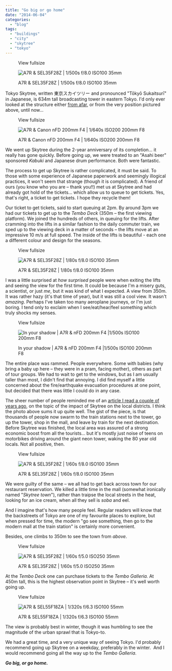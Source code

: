 ```yaml
---
title: "Go big or go home"
date: "2014-06-04"
categories: 
  - "blog"
tags: 
  - "buildings"
  - "city"
  - "skytree"
  - "tokyo"
---
```


<figure>

View fullsize

![A7R &amp; SEL35F28Z |&nbsp;1/500s f/8.0 ISO100 35mm](/assets/images/5b422-image-asset.jpeg)

<figcaption>



A7R & SEL35F28Z | 1/500s f/8.0 ISO100 35mm





</figcaption>



</figure>

Tokyo Skytree, written 東京スカイツリー and pronounced "Tōkyō Sukaitsurī" in Japanese, is 634m tall broadcasting tower in eastern Tokyo. I'd only ever looked at the structure either [from afar](http://www.martinirwinphotography.com/myblog/2013/9/24/goroawase), or from the very position pictured above, until now...

<figure>

View fullsize

![A7R &amp; Canon nFD 200mm F4 |&nbsp;1/640s ISO200 200mm F8](/assets/images/f6dec-image-asset.jpeg)

<figcaption>



A7R & Canon nFD 200mm F4 | 1/640s ISO200 200mm F8





</figcaption>



</figure>

We went up Skytree during the 2-year anniversary of its completion... it really has gone quickly. Before going up, we were treated to an "Asahi beer" sponsored _Kabuki_ and Japanese drum performance. Both were fantastic.

The process to get up Skytree is rather complicated, it must be said. To those with some experience of Japanese paperwork and seemingly illogical practices, it won't seem that strange (though it is complicated). A friend of ours (you know who you are – thank you!!) met us at Skytree and had already got hold of the tickets... which allow us to queue to get tickets. Yes, that's right, a ticket to get tickets. I hope they recycle them! 

Our ticket to get tickets, said to start queuing at 2pm. By around 3pm we had our tickets to get up to the _Tembo Deck_ (350m – the first viewing platform). We joined the hundreds of others, in queuing for the lifts. After cramming into the lifts in a similar fashion to the daily commuter train, we sped up to the viewing deck in a matter of seconds – the lifts move at an impressive 10 m/s at full speed. The inside of the lifts is beautiful - each one a different colour and design for the seasons.

<figure>

View fullsize

![A7R &amp; SEL35F28Z |&nbsp;1/80s f/8.0 ISO100 35mm](/assets/images/60972-image-asset.jpeg)

<figcaption>



A7R & SEL35F28Z | 1/80s f/8.0 ISO100 35mm





</figcaption>



</figure>

I was a little surprised at _how surprised_ people were when exiting the lifts and seeing the view for the first time. It could be because I'm a misery guts, a scientist, or just _me_, but it was kind of what I expected. A view from 350m. It was rather hazy (it's that time of year), but it was still a cool view. It wasn't _amazing_. Perhaps I've taken too many aeroplane journeys, or I'm just boring. I tend only to exclaim when I see/eat/hear/feel something which truly shocks my senses.

<figure>

View fullsize

![In your shadow | A7R &amp; nFD 200mm F4 |1/500s ISO100 200mm F8](/assets/images/44b85-image-asset.jpeg)

<figcaption>



In your shadow | A7R & nFD 200mm F4 |1/500s ISO100 200mm F8





</figcaption>



</figure>

The entire place was rammed. People everywhere. Some with babies (why bring a baby up here – they were in a pram, facing mother), others as part of tour groups. We had to wait to get to the windows, but as I am usually taller than most, I didn't find that annoying. I did find myself a little concerned about the fire/earthquake evacuation procedures at one point, but decided that there was little I could do in any case.

The sheer number of people reminded me of an [article I read a couple of years ago](http://www.japantimes.co.jp/news/2012/06/22/news/skytree-a-mixed-blessing-for-locals/), on the topic of the impact of Skytree on the local districts. I think the photo above sums it up quite well. The gist of the piece, is that thousands of people now swarm to the train stations next to the tower, go up the tower, shop in the mall, and leave by train for the next destination. Before Skytree was finished, the local area was assured of a strong economic boost from all the tourists... but it's mostly just noise of teens on motorbikes driving around the giant neon tower, waking the 80 year old locals. Not all positive, then.

<figure>

View fullsize

![A7R &amp; SEL35F28Z |&nbsp;1/60s f/8.0 ISO100 35mm](/assets/images/be98c-image-asset.jpeg)

<figcaption>



A7R & SEL35F28Z | 1/60s f/8.0 ISO100 35mm





</figcaption>



</figure>

We were guilty of the same – we all had to get back across town for our restaurant reservation. We killed a little time in the mall (somewhat ironically named "_Skytree town_"), rather than traipse the local streets in the heat, looking for an ice cream, when all they sell is _soba_ and eel.

And I imagine that's how many people feel. Regular readers will know that the backstreets of Tokyo are one of my favourite places to explore, but when pressed for time, the modern "go see something, then go to the modern mall at the train station" is certainly more convenient. 

Besides, one climbs to 350m to see the town from _above_.

<figure>

View fullsize

![A7R &amp; SEL35F28Z |&nbsp;1/60s f/5.0 ISO250 35mm](/assets/images/dc2c5-image-asset.jpeg)

<figcaption>



A7R & SEL35F28Z | 1/60s f/5.0 ISO250 35mm





</figcaption>



</figure>

At the _Tembo Deck_ one can purchase tickets to the _Tembo Galleria._ At 450m tall, this is the highest observation point in Skytree – it's well worth going up.

<figure>

View fullsize

![A7R &amp; SEL55F18ZA | 1/320s f/6.3 ISO100 55mm](/assets/images/65280-image-asset.jpeg)

<figcaption>



A7R & SEL55F18ZA | 1/320s f/6.3 ISO100 55mm





</figcaption>



</figure>

The view is probably best in winter, though it was humbling to see the magnitude of the urban sprawl that is Tokyo-to.

We had a great time, and a very unique way of seeing Tokyo. I'd probably recommend going up Skytree on a weekday, preferably in the winter.  And I would recommend going all the way up to the _Tembo Galleria_.

_**Go big, or go home.**_
